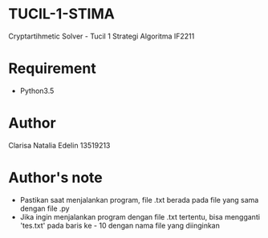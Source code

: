# TUCIL-1-STIMA

Cryptartihmetic Solver - Tucil 1 Strategi Algoritma IF2211

# Requirement 
 - Python3.5 
 
 # Author
 Clarisa Natalia Edelin 13519213
 
 # Author's note
  - Pastikan saat menjalankan program, file .txt berada pada file yang sama dengan file .py
  - Jika ingin menjalankan program dengan file .txt tertentu, bisa mengganti 'tes.txt' pada baris ke - 10 dengan nama file yang diinginkan
